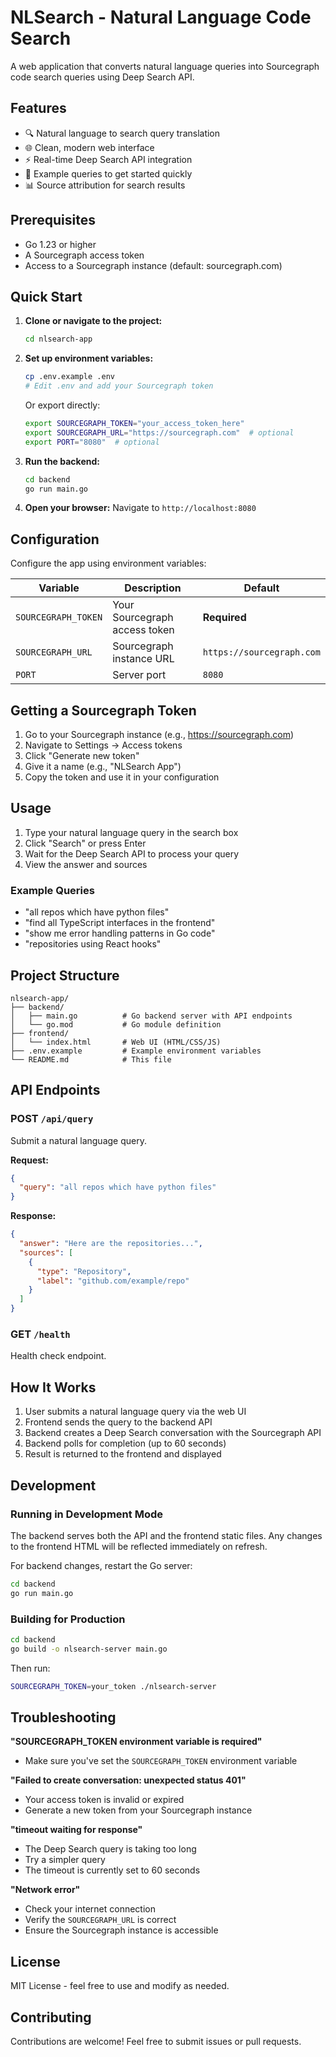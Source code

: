 # NLSearch - Natural Language Code Search

A web application that converts natural language queries into Sourcegraph code search queries using Deep Search API.

## Features

- 🔍 Natural language to search query translation
- 🌐 Clean, modern web interface
- ⚡ Real-time Deep Search API integration
- 🎯 Example queries to get started quickly
- 📊 Source attribution for search results

## Prerequisites

- Go 1.23 or higher
- A Sourcegraph access token
- Access to a Sourcegraph instance (default: sourcegraph.com)

## Quick Start

1. **Clone or navigate to the project:**
   ```bash
   cd nlsearch-app
   ```

2. **Set up environment variables:**
   ```bash
   cp .env.example .env
   # Edit .env and add your Sourcegraph token
   ```

   Or export directly:
   ```bash
   export SOURCEGRAPH_TOKEN="your_access_token_here"
   export SOURCEGRAPH_URL="https://sourcegraph.com"  # optional
   export PORT="8080"  # optional
   ```

3. **Run the backend:**
   ```bash
   cd backend
   go run main.go
   ```

4. **Open your browser:**
   Navigate to `http://localhost:8080`

## Configuration

Configure the app using environment variables:

| Variable | Description | Default |
|----------|-------------|---------|
| `SOURCEGRAPH_TOKEN` | Your Sourcegraph access token | **Required** |
| `SOURCEGRAPH_URL` | Sourcegraph instance URL | `https://sourcegraph.com` |
| `PORT` | Server port | `8080` |

## Getting a Sourcegraph Token

1. Go to your Sourcegraph instance (e.g., https://sourcegraph.com)
2. Navigate to Settings → Access tokens
3. Click "Generate new token"
4. Give it a name (e.g., "NLSearch App")
5. Copy the token and use it in your configuration

## Usage

1. Type your natural language query in the search box
2. Click "Search" or press Enter
3. Wait for the Deep Search API to process your query
4. View the answer and sources

### Example Queries

- "all repos which have python files"
- "find all TypeScript interfaces in the frontend"
- "show me error handling patterns in Go code"
- "repositories using React hooks"

## Project Structure

```
nlsearch-app/
├── backend/
│   ├── main.go          # Go backend server with API endpoints
│   └── go.mod           # Go module definition
├── frontend/
│   └── index.html       # Web UI (HTML/CSS/JS)
├── .env.example         # Example environment variables
└── README.md            # This file
```

## API Endpoints

### POST `/api/query`

Submit a natural language query.

**Request:**
```json
{
  "query": "all repos which have python files"
}
```

**Response:**
```json
{
  "answer": "Here are the repositories...",
  "sources": [
    {
      "type": "Repository",
      "label": "github.com/example/repo"
    }
  ]
}
```

### GET `/health`

Health check endpoint.

## How It Works

1. User submits a natural language query via the web UI
2. Frontend sends the query to the backend API
3. Backend creates a Deep Search conversation with the Sourcegraph API
4. Backend polls for completion (up to 60 seconds)
5. Result is returned to the frontend and displayed

## Development

### Running in Development Mode

The backend serves both the API and the frontend static files. Any changes to the frontend HTML will be reflected immediately on refresh.

For backend changes, restart the Go server:
```bash
cd backend
go run main.go
```

### Building for Production

```bash
cd backend
go build -o nlsearch-server main.go
```

Then run:
```bash
SOURCEGRAPH_TOKEN=your_token ./nlsearch-server
```

## Troubleshooting

**"SOURCEGRAPH_TOKEN environment variable is required"**
- Make sure you've set the `SOURCEGRAPH_TOKEN` environment variable

**"Failed to create conversation: unexpected status 401"**
- Your access token is invalid or expired
- Generate a new token from your Sourcegraph instance

**"timeout waiting for response"**
- The Deep Search query is taking too long
- Try a simpler query
- The timeout is currently set to 60 seconds

**"Network error"**
- Check your internet connection
- Verify the `SOURCEGRAPH_URL` is correct
- Ensure the Sourcegraph instance is accessible

## License

MIT License - feel free to use and modify as needed.

## Contributing

Contributions are welcome! Feel free to submit issues or pull requests.
